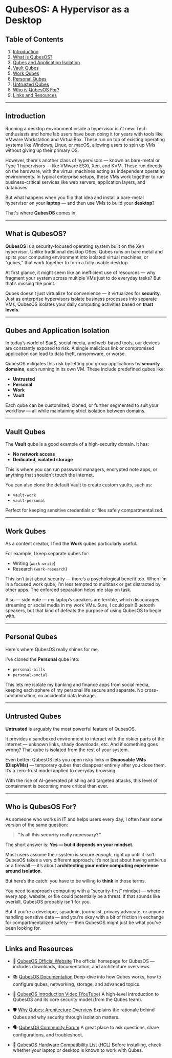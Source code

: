# QubesOS: A Hypervisor as a Desktop

## Table of Contents

1. [Introduction](#introduction)
2. [What is QubesOS?](#what-is-qubesos)
3. [Qubes and Application Isolation](#qubes-and-application-isolation)
4. [Vault Qubes](#vault-qubes)
5. [Work Qubes](#work-qubes)
6. [Personal Qubes](#personal-qubes)
7. [Untrusted Qubes](#untrusted-qubes)
8. [Who is QubesOS For?](#who-is-qubesos-for)
9. [Links and Resources](#links-and-resources)

---

## Introduction

Running a desktop environment inside a hypervisor isn't new. Tech enthusiasts and home lab users have been doing it for years with tools like VMware Workstation and VirtualBox. These run on top of existing operating systems like Windows, Linux, or macOS, allowing users to spin up VMs without giving up their primary OS.

However, there's another class of hypervisors — known as bare-metal or Type 1 hypervisors — like VMware ESXi, Xen, and KVM. These run directly on the hardware, with the virtual machines acting as independent operating environments. In typical enterprise setups, these VMs work together to run business-critical services like web servers, application layers, and databases.

But what happens when you flip that idea and install a bare-metal hypervisor on your **laptop** — and then use VMs to build your **desktop**?

That's where **QubesOS** comes in.

---

## What is QubesOS?

**QubesOS** is a security-focused operating system built on the Xen hypervisor. Unlike traditional desktop OSes, Qubes runs on bare metal and splits your computing environment into isolated virtual machines, or “qubes,” that work together to form a fully usable desktop.

At first glance, it might seem like an inefficient use of resources — why fragment your system across multiple VMs just to do everyday tasks? But that’s missing the point.

Qubes doesn’t just virtualize for convenience — it virtualizes for **security**. Just as enterprise hypervisors isolate business processes into separate VMs, QubesOS isolates your daily computing activities based on **trust levels**.

---

## Qubes and Application Isolation

In today’s world of SaaS, social media, and web-based tools, our devices are constantly exposed to risk. A single malicious link or compromised application can lead to data theft, ransomware, or worse.

QubesOS mitigates this risk by letting you group applications by **security domains**, each running in its own VM. These include predefined qubes like:

* **Untrusted**
* **Personal**
* **Work**
* **Vault**

Each qube can be customized, cloned, or further segmented to suit your workflow — all while maintaining strict isolation between domains.

---

## Vault Qubes

The **Vault** qube is a good example of a high-security domain. It has:

* **No network access**
* **Dedicated, isolated storage**

This is where you can run password managers, encrypted note apps, or anything that shouldn't touch the internet.

You can also clone the default Vault to create custom vaults, such as:

* `vault-work`
* `vault-personal`

Perfect for keeping sensitive credentials or files safely compartmentalized.

---

## Work Qubes

As a content creator, I find the **Work** qubes particularly useful.

For example, I keep separate qubes for:

* Writing (`work-write`)
* Research (`work-research`)

This isn’t just about security — there’s a psychological benefit too. When I’m in a focused work qube, I’m less tempted to multitask or get distracted by other apps. The enforced separation helps me stay on task.

Also — side note — my laptop’s speakers are terrible, which discourages streaming or social media in my work VMs. Sure, I could pair Bluetooth speakers, but that kind of defeats the purpose of using QubesOS to begin with.

---

## Personal Qubes

Here's where QubesOS really shines for me.

I've cloned the **Personal** qube into:

* `personal-bills`
* `personal-social`

This lets me isolate my banking and finance apps from social media, keeping each sphere of my personal life secure and separate. No cross-contamination, no accidental data leakage.

---

## Untrusted Qubes

**Untrusted** is arguably the most powerful feature of QubesOS.

It provides a sandboxed environment to interact with the riskier parts of the internet — unknown links, shady downloads, etc. And if something goes wrong? That qube is isolated from the rest of your system.

Even better: QubesOS lets you open risky links in **Disposable VMs (DispVMs)** — temporary qubes that disappear entirely after you close them. It’s a zero-trust model applied to everyday browsing.

With the rise of AI-generated phishing and targeted attacks, this level of containment is becoming more critical than ever.

---

## Who is QubesOS For?

As someone who works in IT and helps users every day, I often hear some version of the same question:

> **"Is all this security really necessary?"**

The short answer is: **Yes — but it depends on your mindset.**

Most users assume their system is secure *enough*, right up until it isn’t. QubesOS takes a very different approach. It’s not just about having antivirus or a firewall — it’s about **architecting your entire computing experience around isolation**.

But here’s the catch: you have to be willing to **think** in those terms.

You need to approach computing with a “security-first” mindset — where every app, website, or file could potentially be a threat. If that sounds like overkill, QubesOS probably isn't for you.

But if you're a developer, sysadmin, journalist, privacy advocate, or anyone handling sensitive data — and you're okay with a bit of friction in exchange for compartmentalized safety — then QubesOS might just be what you’ve been looking for.

---

## Links and Resources

* 🔗 [QubesOS Official Website](https://www.qubes-os.org)
  The official homepage for QubesOS — includes downloads, documentation, and architecture overviews.

* 📚 [QubesOS Documentation](https://www.qubes-os.org/doc/)
  Deep-dive into how Qubes works, how to configure qubes, networking, storage, and advanced topics.

* 🎥 [QubesOS Introduction Video (YouTube)](https://www.youtube.com/watch?v=3wN4bDyJbDg)
  A high-level introduction to QubesOS and its core security model (from the Qubes team).

* 🛡️ [Why Qubes: Architecture Overview](https://www.qubes-os.org/intro/)
  Explains the rationale behind Qubes and why security through isolation matters.

* 🗣️ [QubesOS Community Forum](https://forum.qubes-os.org/)
  A great place to ask questions, share configurations, and troubleshoot.

* 🧪 [QubesOS Hardware Compatibility List (HCL)](https://www.qubes-os.org/hcl/)
  Before installing, check whether your laptop or desktop is known to work with Qubes.
